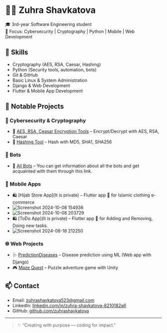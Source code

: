 # 👩‍💻 Zuhra Shavkatova

🎓 3rd-year Software Engineering student  
🔐 Focus: Cybersecurity | Cryptography | Python | Mobile | Web Development   

## 🌟 Skills
- Cryptography (AES, RSA, Caesar, Hashing)
- Python (Security tools, automation, bots)
- Git & GitHub
- Basic Linux & System Administration
- Django & Web Development
- Flutter & Mobile App Development

## 🔧 Notable Projects

### 🔐 Cybersecurity & Cryptography
- 🔐 [AES, RSA, Ceasar Encryption Tools](https://github.com/zuhrashavkatova/Cryptography.git) – Encrypt/Decrypt with AES, RSA, Caesar
- 🔎 [Hashing Tool](https://github.com/zuhrashavkatova/Cryptography.git) – Hash with MD5, SHA1, SHA256

### 🤖 Bots
- 🤖 [All Bots](https://github.com/zuhrashavkatova/Telegram-Bots.git) – You can get information about all the bots and get acquainted with them through this link.


### 📱 Mobile Apps
- 🛍 [Hijab Store App](It is private) – Flutter app 📲 for Islamic clothing e-commerce
- ![Screenshot 2024-10-08 154936](https://github.com/user-attachments/assets/2d0c15e3-b815-4aec-82be-8acbd0427913)
- ![Screenshot 2024-10-08 203729](https://github.com/user-attachments/assets/87429ba3-bdf9-4d4e-9620-be030a50471a)
- 🛍 [ToDo App](It is private) – Flutter app 📲 for Adding and Removing, Doing new tasks.
- ![Screenshot 2024-08-18 212250](https://github.com/user-attachments/assets/8266c8a3-6915-467f-bedd-578572753b42)



### 🌐 Web Projects
- 🩺 [PredictionDiseases](https://github.com/zuhrashavkatova/smart-health.git) – Disease prediction using ML (Web app with Django)
- 🎮 [Maze Quest]() – Puzzle adventure game with Unity

## 📫 Contact
- Email: zuhrashavkatova523@gmail.com  
- LinkedIn: [linkedin.com/in/zuhra-shavkatova-8210182a6](https://www.linkedin.com/in/zuhra-shavkatova-8210182a6/)
- GitHub: [github.com/zuhrashavkatova](https://github.com/zuhrashavkatova)

---

> ✨ “Creating with purpose — coding for impact.”  

